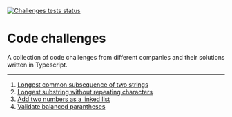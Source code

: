 [![Challenges tests status](https://github.com/Fralleee/code-challenges/actions/workflows/deployment.yml/badge.svg)](https://github.com/Fralleee/code-challenges/actions/workflows/deployment.yml)
# Code challenges
A collection of code challenges from different companies and their solutions written in Typescript.

---

1. [Longest common subsequence of two strings](/src/1-longest-common-subsequence-of-two-strings)
2. [Longest substring without repeating characters](/src/2-longest-substring-without-repeating-characters)
3. [Add two numbers as a linked list](/src/3-add-two-numbers-as-a-linked-list)
4. [Validate balanced parantheses](/src/4-validate-balanced-parantheses)
